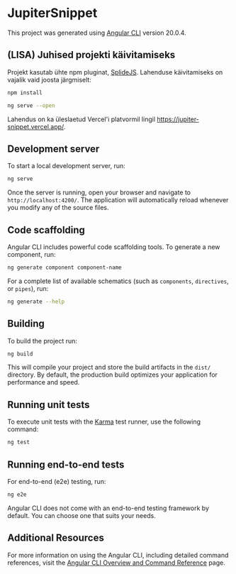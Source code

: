 # JupiterSnippet

This project was generated using [Angular CLI](https://github.com/angular/angular-cli) version 20.0.4.

## (LISA) Juhised projekti käivitamiseks

Projekt kasutab ühte npm pluginat, [SplideJS](https://splidejs.com/).
Lahenduse käivitamiseks on vajalik vaid joosta järgmiselt:

```bash
npm install
```

```bash
ng serve --open
```

Lahendus on ka üleslaetud Vercel'i platvormil lingil https://jupiter-snippet.vercel.app/.

## Development server

To start a local development server, run:

```bash
ng serve
```

Once the server is running, open your browser and navigate to `http://localhost:4200/`. The application will automatically reload whenever you modify any of the source files.

## Code scaffolding

Angular CLI includes powerful code scaffolding tools. To generate a new component, run:

```bash
ng generate component component-name
```

For a complete list of available schematics (such as `components`, `directives`, or `pipes`), run:

```bash
ng generate --help
```

## Building

To build the project run:

```bash
ng build
```

This will compile your project and store the build artifacts in the `dist/` directory. By default, the production build optimizes your application for performance and speed.

## Running unit tests

To execute unit tests with the [Karma](https://karma-runner.github.io) test runner, use the following command:

```bash
ng test
```

## Running end-to-end tests

For end-to-end (e2e) testing, run:

```bash
ng e2e
```

Angular CLI does not come with an end-to-end testing framework by default. You can choose one that suits your needs.

## Additional Resources

For more information on using the Angular CLI, including detailed command references, visit the [Angular CLI Overview and Command Reference](https://angular.dev/tools/cli) page.
